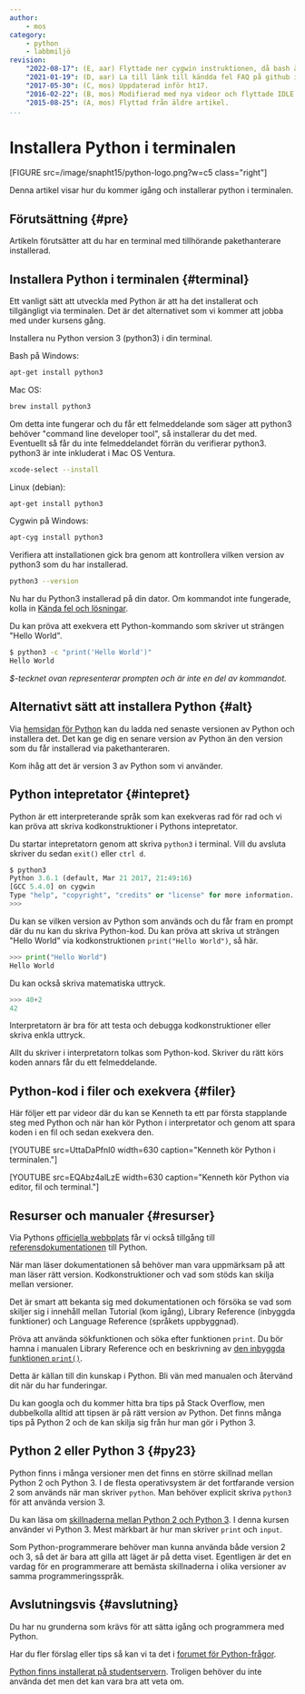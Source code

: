 ```yaml
---
author:
    - mos
category:
    - python
    - labbmiljö
revision:
    "2022-08-17": (E, aar) Flyttade ner cygwin instruktionen, då bash är standard på windows.
    "2021-01-19": (D, aar) La till länk till kändda fel FAQ på github issues.
    "2017-05-30": (C, mos) Uppdaterad inför ht17.
    "2016-02-22": (B, mos) Modifierad med nya videor och flyttade IDLE och python på studservern till egna tips.
    "2015-08-25": (A, mos) Flyttad från äldre artikel.
...
```

Installera Python i terminalen
==================================

[FIGURE src=/image/snapht15/python-logo.png?w=c5 class="right"]

Denna artikel visar hur du kommer igång och installerar python i terminalen.

<!--more-->



Förutsättning {#pre}
-------------------------------

Artikeln förutsätter att du har en terminal med tillhörande pakethanterare installerad. 



Installera Python i terminalen {#terminal}
-------------------------------

Ett vanligt sätt att utveckla med Python är att ha det installerat och tillgängligt via terminalen. Det är det alternativet som vi kommer att jobba med under kursens gång.

Installera nu Python version 3 (python3) i din terminal.

Bash på Windows:

```bash
apt-get install python3
```

Mac OS:

```bash
brew install python3
```

Om detta inte fungerar och du får ett felmeddelande som säger att python3 behöver "command line developer tool", så installerar du det med. Eventuellt så får du inte felmeddelandet förrän du verifierar python3. python3 är inte inkluderat i Mac OS Ventura.

```bash
xcode-select --install 
```

Linux (debian):

```bash
apt-get install python3
```

Cygwin på Windows:

```bash
apt-cyg install python3
```

Verifiera att installationen gick bra genom att kontrollera vilken version av python3 som du har installerad.

```bash
python3 --version
```

Nu har du Python3 installerad på din dator. Om kommandot inte fungerade, kolla in [Kända fel och lösningar](https://github.com/dbwebb-se/python/issues/44).

Du kan pröva att exekvera ett Python-kommando som skriver ut strängen "Hello World".

```bash
$ python3 -c "print('Hello World')"
Hello World
```

*$-tecknet ovan representerar prompten och är inte en del av kommandot.*



Alternativt sätt att installera Python {#alt}
-------------------------------

Via [hemsidan för Python](https://www.python.org/downloads/) kan du ladda ned senaste versionen av Python och installera det. Det kan ge dig en senare version av Python än den version som du får installerad via pakethanteraren.

Kom ihåg att det är version 3 av Python som vi använder.



Python intepretator {#intepret}
-------------------------------

Python är ett interpreterande språk som kan exekveras rad för rad och vi kan pröva att skriva kodkonstruktioner i Pythons intepretator.

Du startar intepretatorn genom att skriva `python3` i terminal. Vill du avsluta skriver du sedan `exit()` eller `ctrl d`.

```python
$ python3
Python 3.6.1 (default, Mar 21 2017, 21:49:16)
[GCC 5.4.0] on cygwin
Type "help", "copyright", "credits" or "license" for more information.
>>>
```

Du kan se vilken version av Python som används och du får fram en prompt där du nu kan du skriva Python-kod. Du kan pröva att skriva ut strängen "Hello World" via kodkonstruktionen `print("Hello World")`, så här.

```python
>>> print("Hello World")
Hello World
```

Du kan också skriva matematiska uttryck.

```python
>>> 40+2
42
```

Interpretatorn är bra för att testa och debugga kodkonstruktioner eller skriva enkla uttryck.

Allt du skriver i interpretatorn tolkas som Python-kod. Skriver du rätt körs koden annars får du ett felmeddelande.



Python-kod i filer och exekvera {#filer}
-------------------------------

Här följer ett par videor där du kan se Kenneth ta ett par första stapplande steg med Python och när han kör Python i interpretator och genom att spara koden i en fil och sedan exekvera den.
 
[YOUTUBE src=UttaDaPfnI0 width=630 caption="Kenneth kör Python i terminalen."]

[YOUTUBE src=EQAbz4alLzE width=630 caption="Kenneth kör Python via editor, fil och terminal."]



Resurser och manualer {#resurser}
-------------------------------

Via Pythons [officiella webbplats](https://www.python.org/) får vi också tillgång till [referensdokumentationen](https://docs.python.org/3/) till Python.

När man läser dokumentationen så behöver man vara uppmärksam på att man läser rätt version. Kodkonstruktioner och vad som stöds kan skilja mellan versioner.

Det är smart att bekanta sig med dokumentationen och försöka se vad som skiljer sig i innehåll mellan Tutorial (kom igång), Library Reference (inbyggda funktioner) och Language Reference (språkets uppbyggnad).

Pröva att använda sökfunktionen och söka efter funktionen `print`. Du bör hamna i manualen Library Reference och en beskrivning av [den inbyggda funktionen `print()`](https://docs.python.org/3/library/functions.html?highlight=print#print).

Detta är källan till din kunskap i Python. Bli vän med manualen och återvänd dit när du har funderingar.

Du kan googla och du kommer hitta bra tips på Stack Overflow, men dubbelkolla alltid att tipsen är på rätt version av Python. Det finns många tips på Python 2 och de kan skilja sig från hur man gör i Python 3.



Python 2 eller Python 3 {#py23}
-------------------------------

Python finns i många versioner men det finns en större skillnad mellan Python 2 och Python 3. I de flesta operativsystem är det fortfarande version 2 som används när man skriver `python`. Man behöver explicit skriva `python3` för att använda version 3.

Du kan läsa om [skillnaderna mellan Python 2 och Python 3](https://wiki.python.org/moin/Python2orPython3). I denna kursen använder vi Python 3. Mest märkbart är hur man skriver `print` och `input`.

Som Python-programmerare behöver man kunna använda både version 2 och 3, så det är bara att gilla att läget är på detta viset. Egentligen är det en vardag för en programmerare att bemästa skillnaderna i olika versioner av samma programmeringsspråk.



Avslutningsvis {#avslutning}
------------------------------

Du har nu grunderna som krävs för att sätta igång och programmera med Python.

Har du fler förslag eller tips så kan vi ta det i [forumet för Python-frågor](forum/viewforum.php?f=44). 

[Python finns installerat på studentservern](coachen/python-finns-pa-studentservern). Troligen behöver du inte använda det men det kan vara bra att veta om.

